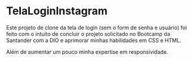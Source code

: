 # TelaLoginInstagram

Este projeto de clone da tela de login (sem o form de senha e usuário) foi feito com o intuito de concluir o projeto solicitado no Bootcamp da Santander com a DIO e aprimorar minhas habilidades em CSS e HTML.

Além de aumentar um pouco minha expertise em responsividade.